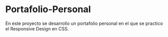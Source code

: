 # Portafolio-Personal

En este proyecto se desarrollo un portafolio personal en el que se practico el Responsive Design en CSS.

